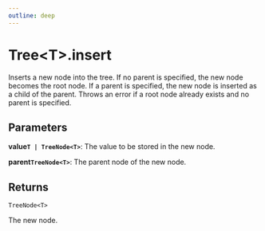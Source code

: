 ```yaml
---
outline: deep
---
```


# **Tree&lt;T&gt;.insert**

Inserts a new node into the tree.
If no parent is specified, the new node becomes the root node.
If a parent is specified, the new node is inserted as a child of the parent.
Throws an error if a root node already exists and no parent is specified.

## ****Parameters****

**value`T | TreeNode<T>`**: The value to be stored in the new node.

**parent`TreeNode<T>`**: The parent node of the new node.

## ****Returns****

`TreeNode<T>`

The new node.

